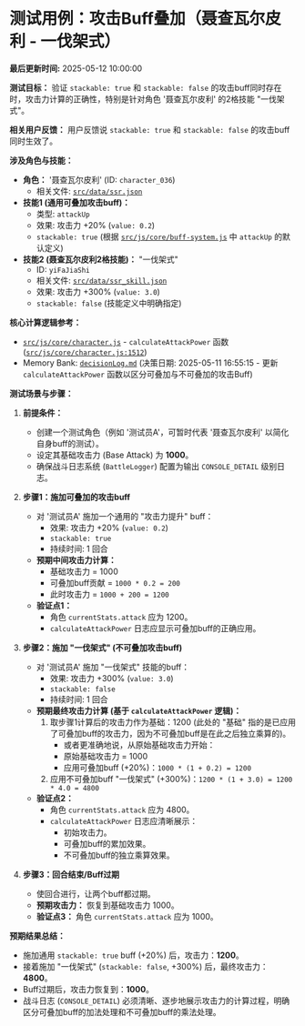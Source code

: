 # 测试用例：攻击Buff叠加（聂查瓦尔皮利 - 一伐架式）

**最后更新时间:** 2025-05-12 10:00:00

**测试目标：** 验证 `stackable: true` 和 `stackable: false` 的攻击buff同时存在时，攻击力计算的正确性，特别是针对角色 '聂查瓦尔皮利' 的2格技能 "一伐架式"。

**相关用户反馈：** 用户反馈说 `stackable: true` 和 `stackable: false` 的攻击buff同时生效了。

**涉及角色与技能：**

*   **角色：** '聂查瓦尔皮利' (ID: `character_036`)
    *   相关文件: [`src/data/ssr.json`](src/data/ssr.json)
*   **技能1 (通用可叠加攻击buff)：**
    *   类型: `attackUp`
    *   效果: 攻击力 +20% (`value: 0.2`)
    *   `stackable: true` (根据 [`src/js/core/buff-system.js`](src/js/core/buff-system.js) 中 `attackUp` 的默认定义)
*   **技能2 (聂查瓦尔皮利2格技能)：** "一伐架式"
    *   ID: `yiFaJiaShi`
    *   相关文件: [`src/data/ssr_skill.json`](src/data/ssr_skill.json)
    *   效果: 攻击力 +300% (`value: 3.0`)
    *   `stackable: false` (技能定义中明确指定)

**核心计算逻辑参考：**
*   [`src/js/core/character.js`](src/js/core/character.js) - `calculateAttackPower` 函数 ([`src/js/core/character.js:1512`](src/js/core/character.js:1512))
*   Memory Bank: [`decisionLog.md`](memory-bank/decisionLog.md) (决策日期: 2025-05-11 16:55:15 - 更新 `calculateAttackPower` 函数以区分可叠加与不可叠加的攻击Buff)

**测试场景与步骤：**

1.  **前提条件：**
    *   创建一个测试角色（例如 '测试员A'，可暂时代表 '聂查瓦尔皮利' 以简化自身buff的测试）。
    *   设定其基础攻击力 (Base Attack) 为 **1000**。
    *   确保战斗日志系统 (`BattleLogger`) 配置为输出 `CONSOLE_DETAIL` 级别日志。

2.  **步骤1：施加可叠加的攻击buff**
    *   对 '测试员A' 施加一个通用的 "攻击力提升" buff：
        *   效果: 攻击力 +20% (`value: 0.2`)
        *   `stackable: true`
        *   持续时间: 1 回合
    *   **预期中间攻击力计算：**
        *   基础攻击力 = 1000
        *   可叠加buff贡献 = `1000 * 0.2 = 200`
        *   此时攻击力 = `1000 + 200 = 1200`
    *   **验证点1：**
        *   角色 `currentStats.attack` 应为 1200。
        *   `calculateAttackPower` 日志应显示可叠加buff的正确应用。

3.  **步骤2：施加 "一伐架式" (不可叠加攻击buff)**
    *   对 '测试员A' 施加 "一伐架式" 技能的buff：
        *   效果: 攻击力 +300% (`value: 3.0`)
        *   `stackable: false`
        *   持续时间: 1 回合
    *   **预期最终攻击力计算 (基于 `calculateAttackPower` 逻辑)：**
        1.  取步骤1计算后的攻击力作为基础：1200 (此处的 "基础" 指的是已应用了可叠加buff的攻击力，因为不可叠加buff是在此之后独立乘算的)。
            *   或者更准确地说，从原始基础攻击力开始：
            *   原始基础攻击力 = 1000
            *   应用可叠加buff (+20%)：`1000 * (1 + 0.2) = 1200`
        2.  应用不可叠加buff "一伐架式" (+300%)：`1200 * (1 + 3.0) = 1200 * 4.0 = 4800`
    *   **验证点2：**
        *   角色 `currentStats.attack` 应为 4800。
        *   `calculateAttackPower` 日志应清晰展示：
            *   初始攻击力。
            *   可叠加buff的累加效果。
            *   不可叠加buff的独立乘算效果。

4.  **步骤3：回合结束/Buff过期**
    *   使回合进行，让两个buff都过期。
    *   **预期攻击力：** 恢复到基础攻击力 1000。
    *   **验证点3：** 角色 `currentStats.attack` 应为 1000。

**预期结果总结：**

*   施加通用 `stackable: true` buff (+20%) 后，攻击力：**1200**。
*   接着施加 "一伐架式" (`stackable: false`, +300%) 后，最终攻击力：**4800**。
*   Buff过期后，攻击力恢复到：**1000**。
*   战斗日志 (`CONSOLE_DETAIL`) 必须清晰、逐步地展示攻击力的计算过程，明确区分可叠加buff的加法处理和不可叠加buff的乘法处理。
